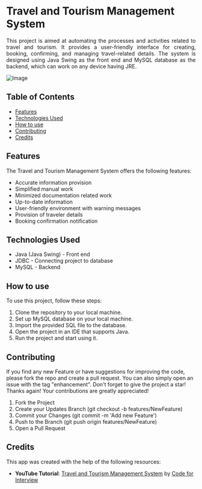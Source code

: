 # Travel and Tourism Management System
<p align="justify">
This project is aimed at automating the processes and activities related to travel and tourism. It provides a user-friendly interface for creating, booking, confirming, and managing travel-related details. The system is designed using Java Swing as the front end and MySQL database as the backend, which can work on any device having JRE.
</p>

![Image](https://user-images.githubusercontent.com/103065549/221565960-09ab436e-92de-4b8e-b346-9cac0a408782.jpg)


## Table of Contents
- [Features](#features)
- [Technologies Used](#technologies-used)
- [How to use](#how-to-use)
- [Contributing](#contributing)
- [Credits](#credits)

## Features
The Travel and Tourism Management System offers the following features:

* Accurate information provision
* Simplified manual work
* Minimized documentation related work
* Up-to-date information
* User-friendly environment with warning messages
* Provision of traveler details
* Booking confirmation notification

## Technologies Used
* Java (Java Swing) - Front end
* JDBC - Connecting project to database
* MySQL - Backend

## How to use
To use this project, follow these steps:

1. Clone the repository to your local machine.
2. Set up MySQL database on your local machine.
3. Import the provided SQL file to the database.
4. Open the project in an IDE that supports Java.
5. Run the project and start using it.

## Contributing
If you find any new Feature or have suggestions for improving the code, please fork the repo and create a pull request. You can also simply open an issue with the tag "enhancement". Don't forget to give the project a star! Thanks again! Your contributions are greatly appreciated!

1. Fork the Project
2. Create your Updates Branch (git checkout -b features/NewFeature)
3. Commit your Changes (git commit -m 'Add new Feature')
4. Push to the Branch (git push origin features/NewFeature)
5. Open a Pull Request

## Credits
This app was created with the help of the following resources:

* **YouTube Tutorial**: [Travel and Tourism Management System](https://www.youtube.com/playlist?list=PL_6klLfS1WqGq4vlp6jQyE6rGOX0ocB17) by [Code for Interview](https://www.youtube.com/@codeforinterview)

